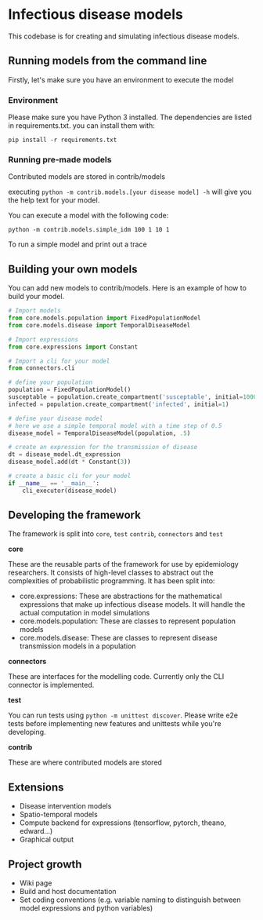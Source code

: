 # Infectious disease models

This codebase is for creating and simulating infectious disease models.

## Running models from the command line

Firstly, let's make sure you have an environment to execute the model

### Environment

Please make sure you have Python 3 installed. The dependencies are listed in
requirements.txt. you can install them with:

`pip install -r requirements.txt`

### Running pre-made models

Contributed models are stored in contrib/models

executing `python -m contrib.models.[your disease model] -h` will give you the
help text for your model.

You can execute a model with the following code:

```
python -m contrib.models.simple_idm 100 1 10 1
```

To run a simple model and print out a trace

## Building your own models

You can add new models to contrib/models. Here is an example of how to build
your model.

```python
# Import models
from core.models.population import FixedPopulationModel
from core.models.disease import TemporalDiseaseModel

# Import expressions
from core.expressions import Constant

# Import a cli for your model
from connectors.cli

# define your population
population = FixedPopulationModel()
susceptable = population.create_compartment('susceptable', initial=1000)
infected = population.create_compartment('infected', initial=1)

# define your disease model
# here we use a simple temporal model with a time step of 0.5
disease_model = TemporalDiseaseModel(population, .5)

# create an expression for the transmission of disease
dt = disease_model.dt_expression
disease_model.add(dt * Constant(3))

# create a basic cli for your model
if __name__ == '__main__':
    cli_executor(disease_model)
```

## Developing the framework

The framework is split into `core`, `test` `contrib`, `connectors` and `test`

**core**

These are the reusable parts of the framework for use by epidemiology
researchers. It consists of high-level classes to abstract out the complexities
of probabilistic programming. It has been split into:

 * core.expressions: These are abstractions for the mathematical expressions
that make up infectious disease models. It will handle the actual computation
in model simulations
 * core.models.population: These are classes to represent population models
 * core.models.disease: These are classes to represent disease transmission
models in a population

**connectors**

These are interfaces for the modelling code. Currently only the CLI connector
is implemented.

**test**

You can run tests using `python -m unittest discover`. Please write e2e tests 
before implementing new features and unittests while you're developing.

**contrib**

These are where contributed models are stored

## Extensions

 * Disease intervention models
 * Spatio-temporal models
 * Compute backend for expressions (tensorflow, pytorch, theano, edward...)
 * Graphical output

## Project growth

 * Wiki page
 * Build and host documentation
 * Set coding conventions (e.g. variable naming to distinguish between model expressions and python variables)
